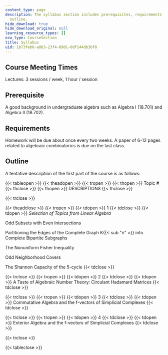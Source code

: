 ```yaml
---
content_type: page
description: The syllabus section includes prerequisites, requirements, and course
  outline.
hide_download: true
hide_download_original: null
learning_resource_types: []
ocw_type: CourseSection
title: Syllabus
uid: 1b73feb0-a8b3-23f4-8901-0df144db36f8
---
```


Course Meeting Times
--------------------

Lectures: 3 sessions / week, 1 hour / session

Prerequisite
------------

A good background in undergraduate algebra such as Algebra I (18.701) and Algebra II (18.702).

Requirements
------------

Homework will be due about once every two weeks. A paper of 6-12 pages related to algebraic combinatorics is due on the last class.

Outline
-------

A tentative description of the first part of the course is as follows:

{{< tableopen >}}
{{< theadopen >}}
{{< tropen >}}
{{< thopen >}}
Topic #
{{< thclose >}}
{{< thopen >}}
DESCRIPTIONS
{{< thclose >}}

{{< trclose >}}

{{< theadclose >}}
{{< tropen >}}
{{< tdopen >}}
1
{{< tdclose >}}
{{< tdopen >}}
_Selection of Topics from Linear Algebra_  
  
Odd Subsets with Even Intersections  
  
Partitioning the Edges of the Complete Graph K{{< sub "n" >}} into Complete Bipartite Subgraphs  
  
The Nonuniform Fisher Inequality  
  
Odd Neighborhood Covers  
  
The Shannon Capacity of the 5-cycle
{{< tdclose >}}

{{< trclose >}}
{{< tropen >}}
{{< tdopen >}}
2
{{< tdclose >}}
{{< tdopen >}}
A Taste of Algebraic Number Theory: Circulant Hadamard Matrices
{{< tdclose >}}

{{< trclose >}}
{{< tropen >}}
{{< tdopen >}}
3
{{< tdclose >}}
{{< tdopen >}}
Commutative Algebra and the f-vectors of Simplicial Complexes
{{< tdclose >}}

{{< trclose >}}
{{< tropen >}}
{{< tdopen >}}
4
{{< tdclose >}}
{{< tdopen >}}
Exterior Algebra and the f-vectors of Simplicial Complexes
{{< tdclose >}}

{{< trclose >}}

{{< tableclose >}}